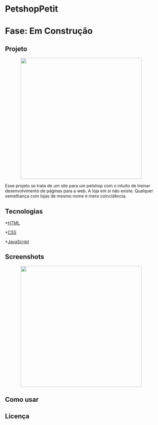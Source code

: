 # PetshopPetit
# Fase: Em Construção 
## Projeto

<p align="center"> <image title="" aria-hidden="true" src="PetshopPetit/.github/Animação.gif" width="400px"/></p>

Esse projeto se trata de um site para um petshop com o intuito de treinar desenvolvimento de páginas para a web.
A loja em si não existe. Qualquer semelhança com lojas de mesmo nome é mera coincidência.

## Tecnologias 

*[HTML](http://www.w3.org/html)

*[CSS](http://www.w3.org/css)

*[JavaScript](http://developer.mozilla.org)

## Screenshots 

<p align="center"> <image title="" aria-hidden="true" src="PetshopPetit/.github/landing_page.png" width="400px"/></p>

## Como usar
## Licença 
